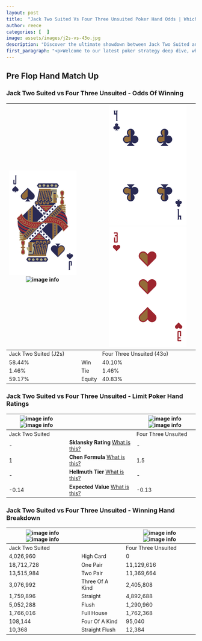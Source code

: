 ```yaml
---
layout: post
title:  "Jack Two Suited Vs Four Three Unsuited Poker Hand Odds | Which Is The Better Hand In Poker? A Complete Guide"
author: reece
categories: [  ]
image: assets/images/j2s-vs-43o.jpg
description: "Discover the ultimate showdown between Jack Two Suited and Four Three Unsuited in poker! Uncover the odds, strategies, and scenarios where one hand triumphs over the other. Get ready to up your poker game with this thrilling analysis."
first_paragraph: "<p>Welcome to our latest poker strategy deep dive, where we're pitting two distinct hands against each other in a high-stakes showdown: Jack Two Suited vs Four Three Unsuited.</p><p>In the dynamic world of poker, every decision counts, and knowing which hand holds the upper hand is key to your success at the table.</p><p>In this article, we'll dissect these two hands, explore the scenarios where one dominates the other, and equip you with the knowledge to make strategic choices that can tip the odds in your favor.</p><p>Get ready to unravel the intriguing dynamics of these poker hands and elevate your game to new heights.</p>"
---
```




[comment]: # (sp0)

## Pre Flop Hand Match Up

<div class="table hand-ratings" markdown="1"> 



### Jack Two Suited vs Four Three Unsuited - Odds Of Winning


    
| ![image info](assets/images/hand1/j.png) ![image info](assets/images/hand1/2s.png) |  | ![image info](assets/images/hand2/4.png) ![image info](assets/images/hand2/3o.png) |
| -------- | -------- | -------- |
| Jack Two Suited (J2s) |  | Four Three Unsuited (43o) |
| 58.44% | Win | 40.10% |
| 1.46% | Tie | 1.46% |
| 59.17% | Equity | 40.83% |




[comment]: # (sp1)



### Jack Two Suited vs Four Three Unsuited - Limit Poker Hand Ratings


    
| ![image info](https://www.riverpairs.com/assets/images/hand1/j.png) ![image info](https://www.riverpairs.com/assets/images/hand1/2s.png) |  | ![image info](https://www.riverpairs.com/assets/images/hand2/4.png) ![image info](https://www.riverpairs.com/assets/images/hand2/3o.png) |
| -------- | -------- | -------- |
| Jack Two Suited |  | Four Three Unsuited |
| - | **Sklansky Rating** [What is this?](/sklansky-rating-explained) | - |
| 1 | **Chen Formula** [What is this?](/chen-formula-explained) | 1.5 |
| - | **Hellmuth Tier** [What is this?](/Hellmuth-tier-explained) | - |
| -0.14 | **Expected Value** [What is this?](/expected-value-explained) | -0.13 |




[comment]: # (sp2)



### Jack Two Suited vs Four Three Unsuited - Winning Hand Breakdown


    
| ![image info](https://www.riverpairs.com/assets/images/hand1/j.png) ![image info](https://www.riverpairs.com/assets/images/hand1/2s.png) |  | ![image info](https://www.riverpairs.com/assets/images/hand2/4.png) ![image info](https://www.riverpairs.com/assets/images/hand2/3o.png) |
| -------- | -------- | -------- |
| Jack Two Suited |  | Four Three Unsuited |
| 4,026,960 | High Card | 0 |
| 18,712,728 | One Pair | 11,129,616 |
| 13,515,984 | Two Pair | 11,369,664 |
| 3,076,992 | Three Of A Kind | 2,405,808 |
| 1,759,896 | Straight | 4,892,688 |
| 5,052,288 | Flush | 1,290,960 |
| 1,766,016 | Full House | 1,762,368 |
| 108,144 | Four Of A Kind | 95,040 |
| 10,368 | Straight Flush | 12,384 |




[comment]: # (sp3)



</div>

[comment]: # (sp4)



[comment]: # (sp5)

